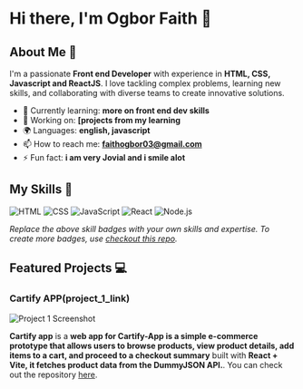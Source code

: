 # Hi there, I'm Ogbor Faith 👋

## About Me 🚀

I'm a passionate **Front end Developer** with experience in **HTML, CSS, Javascript and ReactJS**. I love tackling complex problems, learning new skills, and collaborating with diverse teams to create innovative solutions.

- 🌱 Currently learning: **more on front end dev skills**
- 🔭 Working on: **[projects from my learning**
- 🌍 Languages: **english, javascript**
- 📫 How to reach me: **faithogbor03@gmail.com**
- ⚡ Fun fact: **i am very Jovial and i smile alot**

## My Skills 🧠

![HTML](https://img.shields.io/badge/-HTML-E34F26?style=flat-square&logo=html5&logoColor=white)
![CSS](https://img.shields.io/badge/-CSS-1572B6?style=flat-square&logo=css3&logoColor=white)
![JavaScript](https://img.shields.io/badge/-JavaScript-F7DF1E?style=flat-square&logo=javascript&logoColor=black)
![React](https://img.shields.io/badge/-React-61DAFB?style=flat-square&logo=react&logoColor=black)
![Node.js](https://img.shields.io/badge/-Node.js-339933?style=flat-square&logo=node.js&logoColor=white)

*Replace the above skill badges with your own skills and expertise. To create more badges, use [checkout this repo](https://github.com/alexandresanlim/Badges4-README.md-Profile).*

## Featured Projects 💻

### Cartify APP(project_1_link)

![Project 1 Screenshot](project_1_screenshot_url)

**Cartify app** is a **web app for Cartify-App is a simple e-commerce prototype that allows users to browse products, view product details, add items to a cart, and proceed to a checkout summary** built with **React + Vite, it fetches product data from the DummyJSON API.**. You can check out the repository [here](https://github.com/ozioma23/cartify-app).



